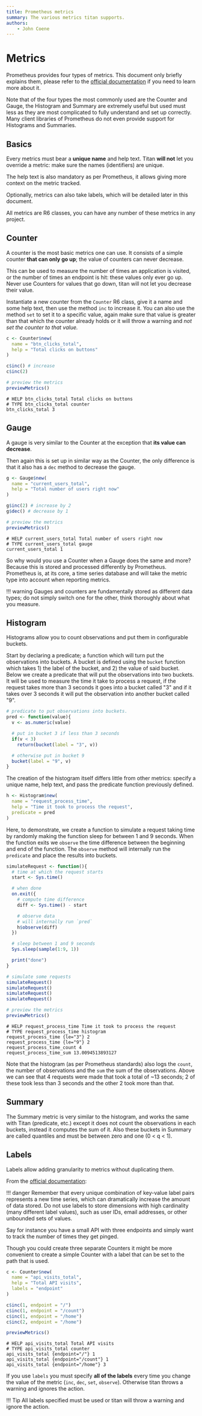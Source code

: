 ```yaml
---
title: Prometheus metrics
summary: The various metrics titan supports.
authors:
    - John Coene
---
```


# Metrics

Prometheus provides four types of metrics. This document only briefly explains them, please refer to the [official documentation](https://prometheus.io/docs/concepts/metric_types/) if you need to learn more about it.

Note that of the four types the most commonly used are the Counter and Gauge, the Histogram and Summary are extremely useful but used must less as they are most complicated to fully understand and set up correctly. Many client libraries of Prometheus do not even provide support for Histograms and Summaries. 

## Basics

Every metrics must bear a __unique name__ and help text. Titan __will not__ let you override a metric: make sure the names (identifiers) are unique.

The help text is also mandatory as per Prometheus, it allows giving more context on the metric tracked.

Optionally, metrics can also take labels, which will be detailed later in this document.

All metrics are R6 classes, you can have any number of these metrics in any project.

## Counter

A counter is the most basic metrics one can use. It consists of a simple counter __that can only go up__; the value of counters can never decrease.

This can be used to measure the number of times an application is visited, or the number of times an endpoint is hit: these values only ever go up. Never use Counters for values that go down, titan will not let you decrease their value.

Instantiate a new counter from the `Counter` R6 class, give it a name and some help text, then use the method `inc` to increase it. You can also use the method `set` to set it to a specific value, again make sure that value is greater than that which the counter already holds or it will throw a warning and _not set the counter to that value._

```r
c <- Counter$new(
  name = "btn_clicks_total",
  help = "Total clicks on buttons"
)

c$inc() # increase
c$inc(2) 

# preview the metrics
previewMetrics()
```

```
# HELP btn_clicks_total Total clicks on buttons
# TYPE btn_clicks_total counter
btn_clicks_total 3 
```

## Gauge

A gauge is very similar to the Counter at the exception that __its value can decrease__.

Then again this is set up in similar way as the Counter, the only difference is that it also has a `dec` method to decrease the gauge.

```r
g <- Gauge$new(
  name = "current_users_total",
  help = "Total number of users right now"
)

g$inc(2) # increase by 2
g$dec() # decrease by 1

# preview the metrics
previewMetrics()
```

```
# HELP current_users_total Total number of users right now
# TYPE current_users_total gauge
current_users_total 1
```

So why would you use a Counter when a Gauge does the same and more? Because this is stored and processed differently by Prometheus. Prometheus is, at its core, a time series database and will take the metric type into account when reporting metrics.

!!! warning
    Gauges and counters are fundamentally stored as different data types; do not simply switch one for the other, think thoroughly about what you measure.

## Histogram

Histograms allow you to count observations and put them in configurable buckets.

Start by declaring a predicate; a function which will turn put the observations into buckets. A bucket is defined using the `bucket` function which takes 1) the label of the bucket, and 2) the value of said bucket. Below we create a predicate that will put the observations into two buckets. It will be used to measure the time it take to process a request, if the request takes more than 3 seconds it goes into a bucket called "3" and if it takes over 3 seconds it will put the observation into another bucket called "9".

```r
# predicate to put observations into buckets.
pred <- function(value){
  v <- as.numeric(value)

  # put in bucket 3 if less than 3 seconds
  if(v < 3)
    return(bucket(label = "3", v))

  # otherwise put in bucket 9
  bucket(label = "9", v)
}
```

The creation of the histogram itself differs little from other metrics: specify a unique name, help text, and pass the predicate function previously defined. 

```r
h <- Histogram$new(
  name = "request_process_time",
  help = "Time it took to process the request",
  predicate = pred
)
```

Here, to demonstrate, we create a function to simulate a request taking time by randomly making the function sleep for between 1 and 9 seconds. When the function exits we `observe` the time difference between the beginning and end of the function. The `observe` method will internally run the `predicate` and place the results into buckets.

```r
simulateRequest <- function(){
  # time at which the request starts
  start <- Sys.time()

  # when done
  on.exit({
    # compute time difference
    diff <- Sys.time() - start

    # observe data
    # will internally run `pred`
    h$observe(diff)
  })

  # sleep between 1 and 9 seconds
  Sys.sleep(sample(1:9, 1))

  print("done")
}

# simulate some requests
simulateRequest()
simulateRequest()
simulateRequest()
simulateRequest()

# preview the metrics
previewMetrics()
```

```
# HELP request_process_time Time it took to process the request
# TYPE request_process_time histogram
request_process_time {le="3"} 2 
request_process_time {le="9"} 2 
request_process_time_count 4 
request_process_time_sum 13.0094513893127 
```

Note that the histogram (as per Prometheus standards) also logs the `count`, the number of observations and the `sum` the sum of the observations. Above we can see that 4 requests were made that took a total of ~13 seconds; 2 of these took less than 3 seconds and the other 2 took more than that.

## Summary

The Summary metric is very similar to the histogram, and works the same with Titan (predicate, etc.) except it does not count the observations in each buckets, instead it computes the sum of it. Also these buckets in Summary are called quantiles and must be between zero and one (0 < q < 1). 

## Labels

Labels allow adding granularity to metrics without duplicating them.

From the [official documentation](https://prometheus.io/docs/practices/naming/#labels):

!!! danger
    Remember that every unique combination of key-value label pairs represents a new time series, which can dramatically increase the amount of data stored. Do not use labels to store dimensions with high cardinality (many different label values), such as user IDs, email addresses, or other unbounded sets of values.

Say for instance you have a small API with three endpoints and simply want to track the number of times they get pinged.

Though you could create three separate Counters it might be more convenient to create a simple Counter with a label that can be set to the path that is used.

```r
c <- Counter$new(
  name = "api_visits_total",
  help = "Total API visits",
  labels = "endpoint"
)

c$inc(1, endpoint = "/")
c$inc(1, endpoint = "/count")
c$inc(1, endpoint = "/home")
c$inc(2, endpoint = "/home")

previewMetrics()
```

```
# HELP api_visits_total Total API visits
# TYPE api_visits_total counter
api_visits_total {endpoint="/"} 1 
api_visits_total {endpoint="/count"} 1 
api_visits_total {endpoint="/home"} 3
```

If you use `labels` you must specify __all of the labels__ every time you change the value of the metric (`inc`, `dec`, `set`, `observe`). Otherwise titan throws a warning and ignores the action. 

!!! Tip
    All labels specified must be used or titan will throw a warning and ignore the action.
